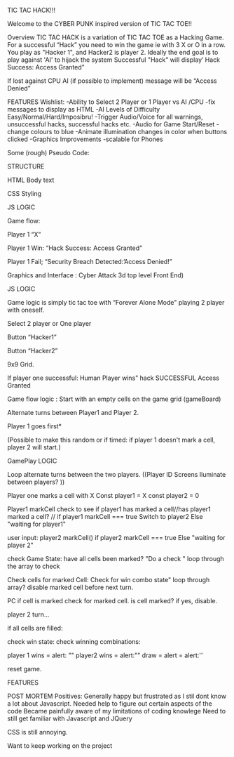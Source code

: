 TIC TAC HACK!!!

Welcome to the CYBER PUNK inspired version of  TIC TAC TOE!!

Overview
TIC TAC HACK is a variation of TIC TAC TOE as a Hacking Game.
For a successful “Hack” you need to win the game ie with 3 X or O in a row.
You play as "Hacker 1", and  Hacker2 is player 2. Ideally the end goal is to play
against 'AI' to hijack the system
Successful "Hack" will display’ Hack Success: Access Granted”

If lost against CPU AI (if possible to implement) message will be “Access Denied”

FEATURES Wishlist:
-Ability to Select 2 Player or 1 Player vs AI /CPU
-fix messages to display as HTML
-AI Levels of Difficulty Easy/Normal/Hard/Imposibru!
-Trigger Audio/Voice for all warnings, unsuccessful hacks, successful hacks etc.
-Audio for Game Start/Reset
-change colours to blue
-Animate illumination changes in color when buttons clicked
-Graphics Improvements
-scalable for Phones


Some (rough) Pseudo Code:

STRUCTURE


HTML Body text

CSS Styling


JS LOGIC



Game flow:

Player 1 “X”

Player 1 Win: “Hack Success: Access Granted”

Player 1 Fail;  “Security Breach Detected:’Access Denied!”

Graphics and Interface : Cyber Attack  3d top level Front End)


JS LOGIC

Game logic is simply tic tac toe with “Forever Alone Mode" playing 2 player with oneself.


Select 2 player or One player  

Button “Hacker1”

Button “Hacker2”

9x9 Grid.

If player one successful: Human Player wins" hack SUCCESSFUL Access Granted



 Game flow logic :
 Start with an empty cells on the game grid (gameBoard)

 Alternate turns between Player1 and Player 2.


Player 1 goes first*

(Possible to make this random or if timed: if player 1 doesn't mark a cell, player 2 will start.)

 GamePlay LOGIC

Loop alternate turns between the two players.
((Player  ID Screens Iluminate between players? ))

 Player one marks a cell with X
 Const  player1 = X
 const  player2 = 0

Player1 markCell
check to see if player1 has marked  a cell//has player1 marked a cell? //
if player1 markCell === true
 Switch to player2
  Else "waiting for player1"

user input: player2 markCell()
if player2 markCell === true  Else "waiting for player 2"


check Game State: have all cells been marked?
   "Do a check " loop through the array to check


Check cells for marked Cell:
Check for win combo state"
loop through array?
disable marked cell before next turn.

PC
if cell is marked
check for marked cell.
is cell marked?
if yes,  disable.

player 2 turn...


if all cells are filled:

check win state:
check winning combinations:

player 1 wins = alert: ""
player2 wins  = alert:""
draw = alert = alert:''


reset game.


FEATURES



POST MORTEM
Positives: Generally happy but frustrated as I stil dont know a lot about Javascript.
Needed help to figure out certain aspects of the code
Became painfully aware of my limitations of coding knowlege
Need to still get familiar with Javascript and JQuery

CSS is still annoying.

Want to keep working on the project

```
